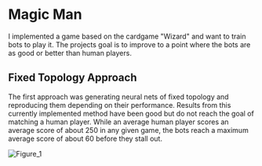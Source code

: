 # Magic Man

I implemented a game based on the cardgame "Wizard" and want to train bots to play it.
The projects goal is to improve to a point where the bots are as good or better than human players.

## Fixed Topology Approach

The first approach was generating neural nets of fixed topology and reproducing them depending on their performance.
Results from this currently implemented method have been good but do not reach the goal of matching a human player.
While an average human player scores an average score of about 250 in any given game, the bots reach a maximum average score of about 60 before they stall out.

![Figure_1](https://user-images.githubusercontent.com/64082072/84660928-db821500-af19-11ea-9e07-e9e3f1bcae35.png)

